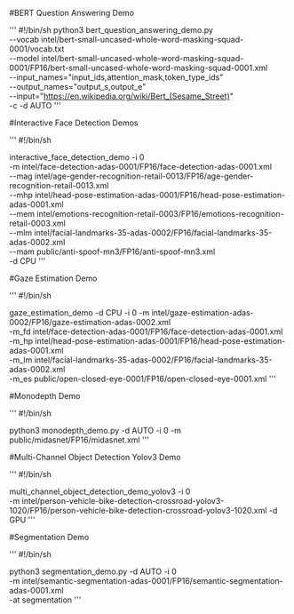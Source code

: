 #BERT Question Answering Demo

'''
#!/bin/sh
python3 bert_question_answering_demo.py \
    --vocab intel/bert-small-uncased-whole-word-masking-squad-0001/vocab.txt \
    --model intel/bert-small-uncased-whole-word-masking-squad-0001/FP16/bert-small-uncased-whole-word-masking-squad-0001.xml \
    --input_names="input_ids,attention_mask,token_type_ids" \
    --output_names="output_s,output_e" \
    --input="https://en.wikipedia.org/wiki/Bert_(Sesame_Street)" \
    -c -d AUTO
'''


#Interactive Face Detection Demos

'''
#!/bin/sh

interactive_face_detection_demo -i 0 \
    -m intel/face-detection-adas-0001/FP16/face-detection-adas-0001.xml \
    --mag intel/age-gender-recognition-retail-0013/FP16/age-gender-recognition-retail-0013.xml \
    --mhp intel/head-pose-estimation-adas-0001/FP16/head-pose-estimation-adas-0001.xml \
    --mem intel/emotions-recognition-retail-0003/FP16/emotions-recognition-retail-0003.xml \
    --mlm intel/facial-landmarks-35-adas-0002/FP16/facial-landmarks-35-adas-0002.xml \
    --mam public/anti-spoof-mn3/FP16/anti-spoof-mn3.xml \
    -d CPU
'''


#Gaze Estimation Demo

'''
#!/bin/sh

gaze_estimation_demo -d CPU -i 0 -m intel/gaze-estimation-adas-0002/FP16/gaze-estimation-adas-0002.xml \
-m_fd intel/face-detection-adas-0001/FP16/face-detection-adas-0001.xml \
-m_hp intel/head-pose-estimation-adas-0001/FP16/head-pose-estimation-adas-0001.xml \
-m_lm intel/facial-landmarks-35-adas-0002/FP16/facial-landmarks-35-adas-0002.xml \
-m_es public/open-closed-eye-0001/FP16/open-closed-eye-0001.xml 
'''


#Monodepth Demo

'''
#!/bin/sh

python3 monodepth_demo.py -d AUTO -i 0 -m public/midasnet/FP16/midasnet.xml 
'''


#Multi-Channel Object Detection Yolov3 Demo

'''
#!/bin/sh

multi_channel_object_detection_demo_yolov3 -i 0 \
-m intel/person-vehicle-bike-detection-crossroad-yolov3-1020/FP16/person-vehicle-bike-detection-crossroad-yolov3-1020.xml -d GPU
'''


#Segmentation Demo

'''
#!/bin/sh

python3 segmentation_demo.py -d AUTO -i 0 \
-m intel/semantic-segmentation-adas-0001/FP16/semantic-segmentation-adas-0001.xml \
-at segmentation
'''






